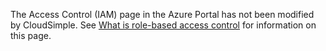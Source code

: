 The Access Control (IAM) page in the Azure Portal has not been modified by CloudSimple. 
See [What is role-based access control](https://docs.microsoft.com/en-us/azure/role-based-access-control/overview) for information on this page.


